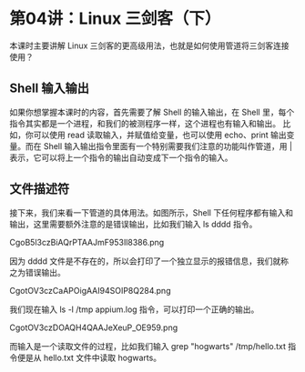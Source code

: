 # 第04讲：Linux 三剑客（下）

本课时主要讲解 Linux 三剑客的更高级用法，也就是如何使用管道将三剑客连接使用？

## Shell 输入输出      

如果你想掌握本课时的内容，首先需要了解 Shell 的输入输出，在 Shell 里，每个指令其实都是一个进程，和我们的被测程序一样，这个进程也有输入和输出。 比如，你可以使用 read 读取输入，并赋值给变量，也可以使用 echo、print 输出变量。而在 Shell 输入输出指令里面有一个特别需要我们注意的功能叫作管道，用 | 表示，它可以将上一个指令的输出自动变成下一个指令的输入。

## 文件描述符

接下来，我们来看一下管道的具体用法。如图所示，Shell 下任何程序都有输入和输出，这里需要额外注意的是错误输出，比如我们输入 ls dddd 指令。

CgoB5l3czBiAQrPTAAJmF953Il8386.png

因为 dddd 文件是不存在的，所以会打印了一个独立显示的报错信息，我们就称之为错误输出。

CgotOV3czCaAPOigAAI94SOIP8Q284.png

我们现在输入 ls -l /tmp appium.log 指令，可以打印一个正确的输出。

CgotOV3czDOAQH4QAAJeXeuP_OE959.png

而输入是一个读取文件的过程，比如我们输入 grep "hogwarts" /tmp/hello.txt 指令便是从 hello.txt 文件中读取 hogwarts。